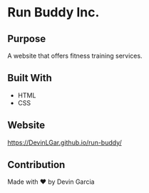 # Run Buddy Inc.

## Purpose 
A website that offers fitness training services.

## Built With
* HTML
* CSS

## Website 
https://DevinLGar.github.io/run-buddy/

## Contribution
Made with ❤️ by Devin Garcia
